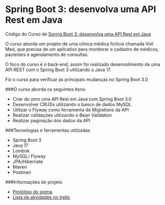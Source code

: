 # Spring Boot 3: desenvolva uma API Rest em Java

Código do Curso de
[Spring Boot 3: desenvolva uma API Rest em Java](https://cursos.alura.com.br/course/spring-boot-3-desenvolva-api-rest-java)

O curso aborda um projeto de uma clínica médica fictícia chamada Voll Med, 
que precisa de um aplicativo para monitorar o cadastro de médicos, pacientes e agendamento de consultas.

O foco do curso é o back-end, assim foi realizado desenvolimento de uma API REST com o Spring Boot 3 utilizando o Java 17.

Fiz o curso para verificar as principais mudanças no Spring Boot 3.0 

###O curso aborda os seguintes itens:

* Criar do zero uma API Rest em Java com Spring Boot 3.0
* Desenvolver CRUDs utilizando o banco de dados MySQL
* Utilizar o Flyway como ferramenta de Migrations da API
* Realizar validações utilizando o Bean Validation
* Realizar paginação dos dados da API

###Tecnologias e ferramentas utilizadas
  
* Spring Boot 3
* Java 17
* Lombok
* MySQL/ Flyway
* JPA/Hibernate
* Maven
* Postman

###Informações do projeto

- [Protótipo do sigma](https://www.figma.com/file/N4CgpJqsg7gjbKuDmra3EV/Voll.med?node-id=2%3A1007)
- [Lista de atividades no trello](https://trello.com/b/O0lGCsKb/api-voll-med)
